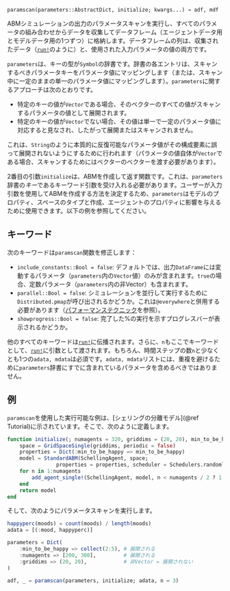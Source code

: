 ```
paramscan(parameters::AbstractDict, initialize; kwargs...) → adf, mdf
```

ABMシミュレーションの出力のパラメータスキャンを実行し、すべてのパラメータの組み合わせからデータを収集してデータフレーム（エージェントデータ用とモデルデータ用の1つずつ）に格納します。データフレームの列は、収集されたデータ（[`run!`](@ref)のように）と、使用された入力パラメータの値の両方です。

`parameters`は、キーの型が`Symbol`の辞書です。辞書の各エントリは、スキャンするべきパラメータキーをパラメータ値にマッピングします（または、スキャン中に一定のままの単一のパラメータ値にマッピングします）。`parameters`に関するアプローチは次のとおりです。

  * 特定のキーの値が`Vector`である場合、そのベクターのすべての値がスキャンするパラメータの値として展開されます。
  * 特定のキーの値が`Vector`でない場合、その値は単一で一定のパラメータ値に対応すると見なされ、したがって展開またはスキャンされません。

これは、`String`のように本質的に反復可能なパラメータ値がその構成要素に誤って展開されないようにするために行われます（パラメータの値自体が`Vector`である場合、スキャンするためにはベクターのベクターを渡す必要があります）。

2番目の引数`initialize`は、ABMを作成して返す関数です。これは、`parameters`辞書の*キー*であるキーワード引数を受け入れる必要があります。ユーザーが入力引数を使用してABMを作成する方法を決定するため、`parameters`はモデルのプロパティ、スペースのタイプと作成、エージェントのプロパティに影響を与えるために使用できます。以下の例を参照してください。

## キーワード

次のキーワードは`paramscan`関数を修正します：

  * `include_constants::Bool = false`: デフォルトでは、出力`DataFrame`には変動するパラメータ（`parameters`内の`Vector`値）のみが含まれます。`true`の場合、定数パラメータ（`parameters`内の非Vector）も含まれます。
  * `parallel::Bool = false`: シミュレーションを並行して実行するために`Distributed.pmap`が呼び出されるかどうか。これは`@everywhere`と併用する必要があります（[パフォーマンステクニック](@ref)を参照）。
  * `showprogress::Bool = false`: 完了した%の実行を示すプログレスバーが表示されるかどうか。

他のすべてのキーワードは[`run!`](@ref)に伝播されます。さらに、`n`もここでキーワードとして、[`run!`](@ref)に引数として渡されます。もちろん、時間ステップの数`n`と少なくとも1つの`adata, mdata`は必須です。`adata, mdata`リストには、重複を避けるために`parameters`辞書にすでに含まれているパラメータを含めるべきではありません。

## 例

`paramscan`を使用した実行可能な例は、[シェリングの分離モデル](@ref Tutorial)に示されています。そこで、次のように定義します。

```julia
function initialize(; numagents = 320, griddims = (20, 20), min_to_be_happy = 3)
    space = GridSpaceSingle(griddims, periodic = false)
    properties = Dict(:min_to_be_happy => min_to_be_happy)
    model = StandardABM(SchellingAgent, space;
                properties = properties, scheduler = Schedulers.randomly)
    for n in 1:numagents
        add_agent_single!(SchellingAgent, model, n < numagents / 2 ? 1 : 2)
    end
    return model
end
```

そして、次のようにパラメータスキャンを実行します。

```julia
happyperc(moods) = count(moods) / length(moods)
adata = [(:mood, happyperc)]

parameters = Dict(
    :min_to_be_happy => collect(2:5), # 展開される
    :numagents => [200, 300],         # 展開される
    :griddims => (20, 20),            # 非Vector = 展開されない
)

adf, _ = paramscan(parameters, initialize; adata, n = 3)
```
